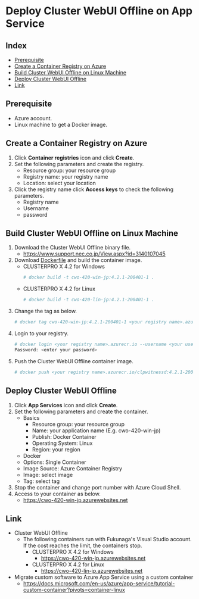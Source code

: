 # Deploy Cluster WebUI Offline on App Service

## Index
- [Prerequisite](#prerequisite)
- [Create a Container Registry on Azure](#create-a-container-registry-on-azure)
- [Build Cluster WebUI Offline on Linux Machine](#build-cluster-webui-offline-on-linux-machine)
- [Deploy Cluster WebUI Offline](#deploy-cluster-webui-offline)
- [Link](#link)

## Prerequisite
- Azure account.
- Linux machine to get a Docker image.

## Create a Container Registry on Azure
1. Click **Container registries** icon and click **Create**.
1. Set the following parameters and create the registry.
   - Resource group: your resource group
   - Registry name: your registry name
   - Location: select your location
1. Click the registry name click **Access keys** to check the following parameters.
   - Registry name
   - Username
   - password

## Build Cluster WebUI Offline on Linux Machine
1. Download the Cluster WebUI Offline binary file.
   - https://www.support.nec.co.jp/View.aspx?id=3140107045
1. Download [Dockerfile](https://github.com/EXPRESSCLUSTER/App-Service/tree/main/Dockerfile/cwo/4.2.2) and build the container image.
   - CLUSTERPRO X 4.2 for Windows
     ```sh
     # docker build -t cwo-420-win-jp:4.2.1-200401-1 .
     ```
   - CLUSTERPRO X 4.2 for Linux
     ```sh
     # docker build -t cwo-420-lin-jp:4.2.1-200401-1 .
     ```
1. Change the tag as below.
   ```sh
   # docker tag cwo-420-win-jp:4.2.1-200401-1 <your registry name>.azurecr.io/cwo-420-win-jp:4.2.1-200401-1
   ```
1. Login to your registry.
   ```sh
   # docker login <your registry name>.azurecr.io --username <your user name>
   Password: <enter your password>
   ```
1. Push the Cluster WebUI Offline container image.
   ```sh
   # docker push <your registry name>.azurecr.io/clpwitnessd:4.2.1-200401-1ss
   ```

## Deploy Cluster WebUI Offline
1. Click **App Services** icon and click **Create**.
1. Set the following parameters and create the container.
   - Basics
     - Resource group: your resource group
     - Name: your application name (E.g. cwo-420-win-jp)
     - Publish: Docker Container
     - Operating System: Linux
     - Region: your region
   - Docker
    - Options: Single Container
    - Image Source: Azure Container Registry
    - Image: select image
    - Tag: select tag
1. Stop the container and change port number with Azure Cloud Shell.
1. Access to your container as below.
   - https://cwo-420-win-jp.azurewebsites.net

## Link
- Cluster WebUI Offline
  - The following containers run with Fukunaga's Visual Studio account. If the cost reaches the limit, the containers stop.
    - CLUSTERPRO X 4.2 for Windows
      - https://cwo-420-win-jp.azurewebsites.net
    - CLUSTERPRO X 4.2 for Linux
      - https://cwo-420-lin-jp.azurewebsites.net
- Migrate custom software to Azure App Service using a custom container
  - https://docs.microsoft.com/en-us/azure/app-service/tutorial-custom-container?pivots=container-linux